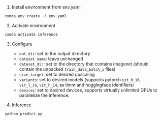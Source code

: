 1. Install environment from env.yaml
```bash
conda env create -f env.yaml
```

2. Activate environment
```bash
conda activate inference
```

3. Configure
    - `out_dir`: set to the output directory
    - `dataset_name`: leave unchanged
    - `dataset_dir`: set to the directory that contains imagenet (should contain the unpacked `train_data_batch_x` files)
    - `size_target`: set to desired upscaling
    - `variants`: set to desired models (supports pytorch `vit_b_16`, `vit_l_16`, `vit_h_14`, as timm and huggingface identifiers)
    - `devices`: set to desired devices, supports virtually unlimited GPUs to parallelize the inference.

3. Inference
```bash
python predict.py
```